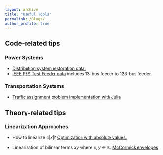 ```yaml
---
layout: archive
title: "Useful Tools"
permalink: /Blogs/
author_profile: true
---
```


## Code-related tips
### Power Systems
* [Distribution system restoration data.](https://github.com/dvu4/distribution-system-restorattion/tree/main)
* [IEEE PES Test Feeder data](https://cmte.ieee.org/pes-testfeeders/resources/) includes 13-bus feeder to 123-bus feeder.

### Transportation Systems
* [Traffic assignment problem implementation with Julia](https://github.com/chkwon/TrafficAssignment.jl)





## Theory-related tips
### Linearization Approaches 
* How to linearize $c|x|$?
[Optimization with absolute values.](https://optimization.cbe.cornell.edu/index.php?title=Optimization_with_absolute_values)

* Linearization of bilinear terms $xy$ where $x,y\in \mathbb{R}$.
[McCormick envelopes](https://optimization.cbe.cornell.edu/index.php?title=McCormick_envelopes)

